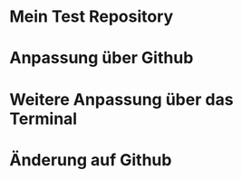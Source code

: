 # Mein Test Repository
# Anpassung über Github
# Weitere Anpassung über das Terminal
# Änderung auf Github
